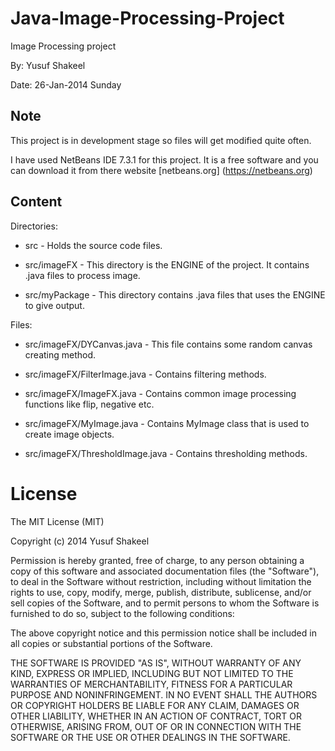 Java-Image-Processing-Project
=============================

Image Processing project

By: Yusuf Shakeel

Date: 26-Jan-2014 Sunday


Note
----
This project is in development stage so files will get modified quite often.

I have used NetBeans IDE 7.3.1 for this project. It is a free software and you can download it from there website [netbeans.org] (https://netbeans.org)


Content
-------

Directories:

 * src - Holds the source code files.

 * src/imageFX - This directory is the ENGINE of the project. It contains .java files to process image.

 * src/myPackage - This directory contains .java files that uses the ENGINE to give output.

Files:

 * src/imageFX/DYCanvas.java - This file contains some random canvas creating method.

 * src/imageFX/FilterImage.java - Contains filtering methods.
 
 * src/imageFX/ImageFX.java - Contains common image processing functions like flip, negative etc.

 * src/imageFX/MyImage.java - Contains MyImage class that is used to create image objects.

 * src/imageFX/ThresholdImage.java - Contains thresholding methods.



# License

The MIT License (MIT)

Copyright (c) 2014 Yusuf Shakeel

Permission is hereby granted, free of charge, to any person obtaining a copy of
this software and associated documentation files (the "Software"), to deal in
the Software without restriction, including without limitation the rights to
use, copy, modify, merge, publish, distribute, sublicense, and/or sell copies of
the Software, and to permit persons to whom the Software is furnished to do so,
subject to the following conditions:

The above copyright notice and this permission notice shall be included in all
copies or substantial portions of the Software.

THE SOFTWARE IS PROVIDED "AS IS", WITHOUT WARRANTY OF ANY KIND, EXPRESS OR
IMPLIED, INCLUDING BUT NOT LIMITED TO THE WARRANTIES OF MERCHANTABILITY, FITNESS
FOR A PARTICULAR PURPOSE AND NONINFRINGEMENT. IN NO EVENT SHALL THE AUTHORS OR
COPYRIGHT HOLDERS BE LIABLE FOR ANY CLAIM, DAMAGES OR OTHER LIABILITY, WHETHER
IN AN ACTION OF CONTRACT, TORT OR OTHERWISE, ARISING FROM, OUT OF OR IN
CONNECTION WITH THE SOFTWARE OR THE USE OR OTHER DEALINGS IN THE SOFTWARE.
